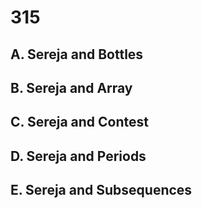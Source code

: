 # 315

## A. Sereja and Bottles

## B. Sereja and Array

## C. Sereja and Contest

## D. Sereja and Periods

## E. Sereja and Subsequences
